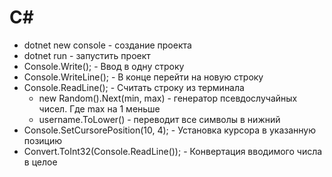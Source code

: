 # C#
* dotnet new console              - создание проекта
* dotnet run                      - запустить проект
* Console.Write();                           - Ввод в одну строку
* Console.WriteLine();                       - В конце перейти на новую строку
* Console.ReadLine();                        - Считать строку из терминала 
    * new Random().Next(min, max)    - генератор псевдослучайных чисел. Где max на 1 меньше
    * username.ToLower()             - переводит все символы в нижний
* Console.SetCursorePosition(10, 4); - Установка курсора в указанную позицию
* Convert.ToInt32(Console.ReadLine()); - Конвертация вводимого числа в целое